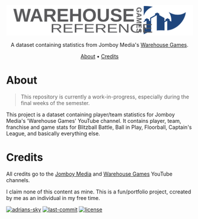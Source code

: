 <div align="center">
  <img src="images/banner.svg"/>
  <p>
     A dataset containing statistics from Jomboy Media's 
    <a href="https://www.youtube.com/@warehousegames">Warehouse Games</a>.
  </p>
  <p align="center">
    <a href="#about">About</a> •
    <a href="#credits">Credits</a>
  </p>
</div>

# About

> This repository is currently a work-in-progress, especially during the final weeks of the semester.

This project is a dataset containing player/team statistics for Jomboy Media's 
'Warehouse Games' YouTube channel. It contains player, team, franchise and game stats 
for Blitzball Battle, Ball in Play, Floorball, Captain's League, and basically everything else.

# Credits

All credits go to the [Jomboy Media](https://www.youtube.com/@jomboymedia) 
and [Warehouse Games](https://www.youtube.com/@warehousegames) YouTube 
channels.

I claim none of this content as mine. This is a fun/portfolio project, ccreated by me as an individual in my free time.

[![adrians-sky](https://img.shields.io/badge/author-adrians--sky-blue?style=for-the-badge&color=1f467d)](https://github.com/adrians-sky)
[![last-commit](https://img.shields.io/github/last-commit/adrians-sky/warehouse-games-reference?style=for-the-badge&color=1f467d)](https://github.com/adrians-sky/warehouse-games-reference/commits/main/)
[![license](https://img.shields.io/github/license/adrians-sky/warehouse-games-reference?style=for-the-badge&color=1f467d)](LICENSE)

